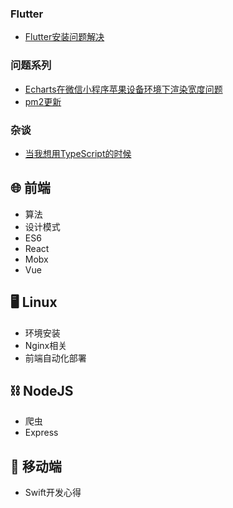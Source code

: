 ### Flutter
- [Flutter安装问题解决](/flutter/flutter20190723.html)

### 问题系列
- [Echarts在微信小程序苹果设备环境下渲染宽度问题](/问题记录/2019/fix0719.html)
- [pm2更新](/问题记录/2019/fix0826.html)

### 杂谈
- [当我想用TypeScript的时候](/杂谈/2019/talk0719.html)

## 🌐 前端

- 算法
- 设计模式
- ES6
- React
- Mobx
- Vue

## 🖥 Linux

- 环境安装
- Nginx相关
- 前端自动化部署

## ⛓ NodeJS

- 爬虫
- Express

## 📱 移动端

- Swift开发心得